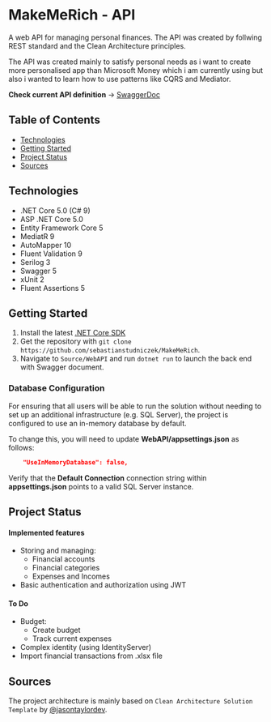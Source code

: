 # MakeMeRich - API

A web API for managing personal finances. The API was created by follwing REST standard and 
the Clean Architecture principles.

The API was created mainly to satisfy personal needs as i want to create more personalised app than Microsoft Money 
which i am currently using but also i wanted to learn how to use patterns like CQRS and Mediator.

**Check current API definition** -> [SwaggerDoc](https://sebastianstudniczek.github.io/MakeMeRich/)

## Table of Contents
* [Technologies](#Technologies)
* [Getting Started](#Getting-Started)
* [Project Status](#Project-Status)
* [Sources](#Sources)
 
## Technologies

* .NET Core 5.0 (C# 9)
* ASP .NET Core 5.0
* Entity Framework Core 5
* MediatR 9
* AutoMapper 10
* Fluent Validation 9
* Serilog 3 
* Swagger 5
* xUnit 2
* Fluent Assertions 5

## Getting Started

1. Install the latest [.NET Core SDK](https://dotnet.microsoft.com/download)
2. Get the repository with `git clone https://github.com/sebastianstudniczek/MakeMeRich`.
3. Navigate to `Source/WebAPI` and run `dotnet run` to launch the back end with Swagger document.

### Database Configuration

For ensuring that all users will be able to run the solution without needing to set up an additional infrastructure (e.g. SQL Server), 
the project is configured to use an in-memory database by default.

To change this, you will need to update **WebAPI/appsettings.json** as follows:

```json
    "UseInMemoryDatabase": false,
```
Verify that the **Default Connection** connection string within **appsettings.json** points to a valid SQL Server instance.

## Project Status

#### Implemented features

* Storing and managing:
  * Financial accounts
  * Financial categories
  * Expenses and Incomes
* Basic authentication and authorization using JWT

#### To Do

* Budget:
  * Create budget
  * Track current expenses
* Complex identity (using IdentityServer)
* Import financial transactions from .xlsx file

## Sources

The project architecture is mainly based on `Clean Architecture Solution Template`
by [@jasontaylordev](#https://github.com/jasontaylordev/CleanArchitecture).




